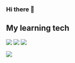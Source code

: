 ### Hi there 👋

<h2> My learning tech</h2>
<p>
<img src="https://img.shields.io/badge/Git-F05032?style=flat-square&logo=git&logoColor=white"/>
<img src="https://img.shields.io/badge/HTML5-E34F26?style=flat-square&logo=html5&logoColor=white"/>
<img src="https://img.shields.io/badge/java-007396?style=flat-square&logo=java&logoColor=white"/>
</p>
<img src="https://img.shields.io/badge/Visual Studio Code-007ACC?style=flat-square&logo=Visual Studio Code&logoColor=white"/>
